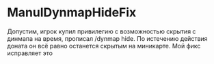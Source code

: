 # ManulDynmapHideFix
Допустим, игрок купил привилегию с возможностью скрытия с динмапа на время, прописал /dynmap hide. По истечению действия доната он всё равно останется скрытым на миникарте. Мой фикс исправляет это

